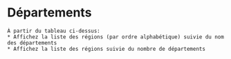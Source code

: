 # **Départements**

    À partir du tableau ci-dessus:
    * Affichez la liste des régions (par ordre alphabétique) suivie du nom des départements
    * Affichez la liste des régions suivie du nombre de départements
